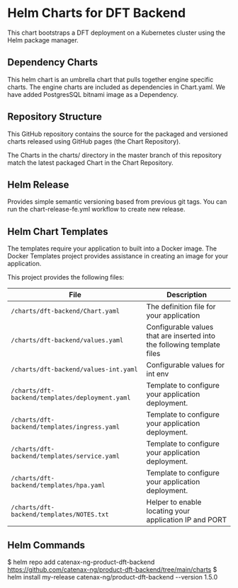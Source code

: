 # Helm Charts for DFT Backend

This chart bootstraps a DFT deployment on a Kubernetes cluster using the Helm package manager.


## Dependency Charts

This helm chart is an umbrella chart that pulls together engine specific charts. The engine charts are included as dependencies in Chart.yaml.
We have added PostgresSQL bitnami image as a Dependency.



## Repository Structure

This GitHub repository contains the source for the packaged and versioned charts released using GitHub pages (the Chart Repository).

The Charts in the charts/ directory in the master branch of this repository match the latest packaged Chart in the Chart Repository. 

## Helm Release
 
Provides simple semantic versioning based from previous git tags. You can run the chart-release-fe.yml workflow to create new release. 

## Helm Chart Templates

The templates require your application to built into a Docker image. The Docker Templates project provides assistance in creating an image for your application.

This project provides the following files:

| File                                              | Description                                                           |
|---------------------------------------------------|-----------------------------------------------------------------------|  
| `/charts/dft-backend/Chart.yaml`                    | The definition file for your application                           | 
| `/charts/dft-backend/values.yaml`                   | Configurable values that are inserted into the following template files    
| `/charts/dft-backend/values-int.yaml`                  | Configurable values for int env     | 
| `/charts/dft-backend/templates/deployment.yaml` | Template to configure your application deployment.                 |
| `/charts/dft-backend/templates/ingress.yaml`     | Template to configure your application deployment.                 | 
| `/charts/dft-backend/templates/service.yaml`        | Template to configure your application deployment.                 | 
| `/charts/dft-backend/templates/hpa.yaml`            | Template to configure your application deployment.                 | 
| `/charts/dft-backend/templates/NOTES.txt`           | Helper to enable locating your application IP and PORT        | 

## Helm Commands
$ helm repo add catenax-ng-product-dft-backend https://github.com/catenax-ng/product-dft-backend/tree/main/charts
$ helm install my-release catenax-ng/product-dft-backend --version 1.5.0
